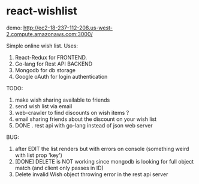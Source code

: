 ﻿# react-wishlist
 demo: http://ec2-18-237-112-208.us-west-2.compute.amazonaws.com:3000/
 
 Simple online wish list. 
 Uses:
 1. React-Redux for FRONTEND.
 2. Go-lang for Rest API BACKEND
 3. Mongodb for db storage
 4. Google oAuth for login authentication
 
 TODO: 
 
 1. make wish sharing available to friends
 2. send wish list via email
 3. web-crawler to find discounts on wish items ?
 4. email sharing friends about the discount on your wish list
 5. DONE . rest api with go-lang instead of json web server
 
 BUG:
 1. after EDIT the list renders but with errors on console (something weird with list prop 'key')
 2. [DONE] DELETE is NOT working since mongodb is looking for full object match (and client only passes in ID)
 3. Delete invalid Wish object throwing error in the rest api server
 
